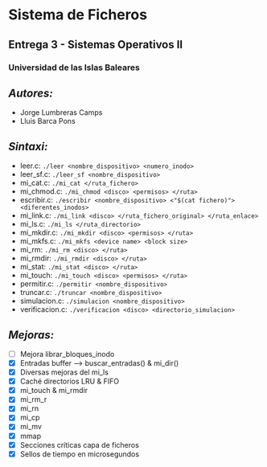 # Sistema de Ficheros

## Entrega 3 - Sistemas Operativos II

### Universidad de las Islas Baleares

## *Autores:*

- Jorge Lumbreras Camps
- Lluis Barca Pons

## *Sintaxi:*

- leer.c: `./leer <nombre_dispositivo> <numero_inodo>`
- leer_sf.c: `./leer_sf <nombre_dispositivo>`
- mi_cat.c: `./mi_cat </ruta_fichero>`
- mi_chmod.c: `./mi_chmod <disco> <permisos> </ruta>`
- escribir.c: `./escribir <nombre_dispositivo> <"$(cat fichero)"> <diferentes_inodos>`
- mi_link.c: `./mi_link <disco> </ruta_fichero_original> </ruta_enlace>`
- mi_ls.c: `./mi_ls </ruta_directorio>`
- mi_mkdir.c: `./mi_mkdir <disco> <permisos> </ruta>`
- mi_mkfs.c: `./mi_mkfs <device name> <block size>`
- mi_rm: `./mi_rm <disco> </ruta>`
- mi_rmdir: `./mi_rmdir <disco> </ruta>`
- mi_stat: `./mi_stat <disco> </ruta>`
- mi_touch: `./mi_touch <disco> <permisos> </ruta>`
- permitir.c: `./permitir <nombre_dispositivo>`
- truncar.c: `./truncar <nombre_dispositivo>`
- simulacion.c: `./simulacion <nombre_dispositivo>`
- verificacion.c: `./verificacion <disco> <directorio_simulacion>`

## *Mejoras:*

- [ ] Mejora librar_bloques_inodo
- [x] Entradas buffer --> buscar_entradas() & mi_dir()
- [x] Diversas mejoras del mi_ls
- [x] Caché directorios LRU & FIFO
- [x] mi_touch & mi_rmdir
- [x] mi_rm_r
- [x] mi_rn
- [x] mi_cp
- [x] mi_mv
- [x] mmap
- [x] Secciones críticas capa de ficheros
- [x] Sellos de tiempo en microsegundos
